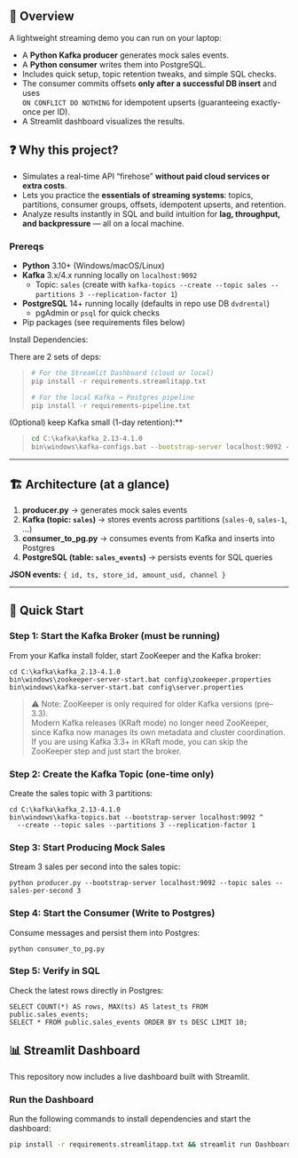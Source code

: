 ## 📖 Overview

A lightweight streaming demo you can run on your laptop:  
- A **Python Kafka producer** generates mock sales events.  
- A **Python consumer** writes them into PostgreSQL.  
- Includes quick setup, topic retention tweaks, and simple SQL checks.  
- The consumer commits offsets **only after a successful DB insert** and uses  
  `ON CONFLICT DO NOTHING` for idempotent upserts (guaranteeing exactly-once per ID).
- A Streamlit dashboard visualizes the results.

## ❓ Why this project?

- Simulates a real-time API “firehose” **without paid cloud services or extra costs**.  
- Lets you practice the **essentials of streaming systems**: topics, partitions, consumer groups, offsets, idempotent upserts, and retention.  
- Analyze results instantly in SQL and build intuition for **lag, throughput, and backpressure** — all on a local machine.  

### Prereqs
- **Python** 3.10+ (Windows/macOS/Linux)
- **Kafka** 3.x/4.x running locally on `localhost:9092`  
  - Topic: `sales` (create with `kafka-topics --create --topic sales --partitions 3 --replication-factor 1`)
- **PostgreSQL** 14+ running locally (defaults in repo use DB `dvdrental`)
  - pgAdmin or `psql` for quick checks
- Pip packages (see requirements files below)

Install Dependencies:
>
There are 2 sets of deps:
>
> ```bash
> # For the Streamlit Dashboard (cloud or local)
> pip install -r requirements.streamlitapp.txt
>
> # For the local Kafka → Postgres pipeline
> pip install -r requirements-pipeline.txt
>

(Optional) keep Kafka small (1-day retention):**
> ```bat
> cd C:\kafka\kafka_2.13-4.1.0
> bin\windows\kafka-configs.bat --bootstrap-server localhost:9092 --entity-type topics --entity-name sales --alter --add-config retention.ms=86400000
> ```

---

## 🏗️ Architecture (at a glance)

1. **producer.py** → generates mock sales events  
2. **Kafka (topic: `sales`)** → stores events across partitions (`sales-0`, `sales-1`, …)  
3. **consumer_to_pg.py** → consumes events from Kafka and inserts into Postgres  
4. **PostgreSQL (table: `sales_events`)** → persists events for SQL queries  



**JSON events:** `{ id, ts, store_id, amount_usd, channel }`

---

## 🚀 Quick Start

### Step 1: Start the Kafka Broker (must be running)

From your Kafka install folder, start ZooKeeper and the Kafka broker:

    cd C:\kafka\kafka_2.13-4.1.0
    bin\windows\zookeeper-server-start.bat config\zookeeper.properties
    bin\windows\kafka-server-start.bat config\server.properties

> ⚠️ Note: ZooKeeper is only required for older Kafka versions (pre–3.3).  
> Modern Kafka releases (KRaft mode) no longer need ZooKeeper, since Kafka now manages its own metadata and cluster coordination.  
> If you are using Kafka 3.3+ in KRaft mode, you can skip the ZooKeeper step and just start the broker.

### Step 2: Create the Kafka Topic (one-time only)
Create the sales topic with 3 partitions:

    cd C:\kafka\kafka_2.13-4.1.0
    bin\windows\kafka-topics.bat --bootstrap-server localhost:9092 ^
      --create --topic sales --partitions 3 --replication-factor 1

### Step 3: Start Producing Mock Sales
Stream 3 sales per second into the sales topic:

    python producer.py --bootstrap-server localhost:9092 --topic sales --sales-per-second 3

### Step 4: Start the Consumer (Write to Postgres)
Consume messages and persist them into Postgres:

    python consumer_to_pg.py

### Step 5: Verify in SQL
Check the latest rows directly in Postgres:

    SELECT COUNT(*) AS rows, MAX(ts) AS latest_ts FROM public.sales_events;
    SELECT * FROM public.sales_events ORDER BY ts DESC LIMIT 10;

## 📊 Streamlit Dashboard

This repository now includes a live dashboard built with Streamlit.

### Run the Dashboard

Run the following commands to install dependencies and start the dashboard:

```bash
pip install -r requirements.streamlitapp.txt && streamlit run Dashboard_Live_Sales.py
